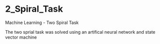 # 2_Spiral_Task
Machine Learning - Two Spiral Task

The two sprial task was solved using an artifical neural network and state vector machine 

